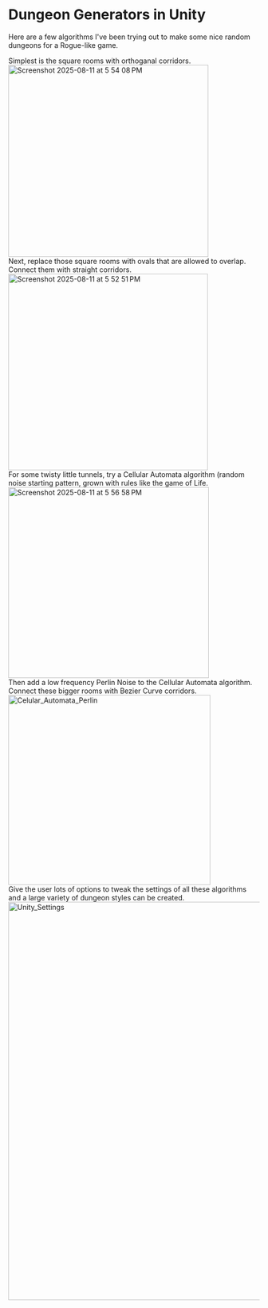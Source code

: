 <H1>Dungeon Generators in Unity</H1>

Here are a few algorithms I've been trying out to make some nice random dungeons for a Rogue-like game.
</P>
Simplest is the square rooms with orthoganal corridors.
<br>
<img width="401" height="385" alt="Screenshot 2025-08-11 at 5 54 08 PM" src="https://github.com/user-attachments/assets/fae1c4cf-4a38-4c83-94ee-315831d5102c" />
<br>
Next, replace those square rooms with ovals that are allowed to overlap.  Connect them with straight corridors.
<br>
<img width="400" height="394" alt="Screenshot 2025-08-11 at 5 52 51 PM" src="https://github.com/user-attachments/assets/af1f3bb2-15bc-4c71-b4f2-7e78e5f27917" />
<br>
For some twisty little tunnels, try a Cellular Automata algorithm (random noise starting pattern, grown with rules like the game of Life.
<br>
<img width="402" height="383" alt="Screenshot 2025-08-11 at 5 56 58 PM" src="https://github.com/user-attachments/assets/13b2c5da-63be-4eb5-910e-ccb6649c28bf" />
<br>
Then add a low frequency Perlin Noise to the Cellular Automata algorithm.  Connect these bigger rooms with Bezier Curve corridors.
<br>
<img width="405" height="381" alt="Celular_Automata_Perlin" src="https://github.com/user-attachments/assets/f8c33f6c-9bac-44ce-9f24-91aef4b14450" />
<br>
Give the user lots of options to tweak the settings of all these algorithms and a large variety of dungeon styles can be created.
<br>
<img width="885" height="799" alt="Unity_Settings" src="https://github.com/user-attachments/assets/eae93658-3abe-461f-90d9-f9e396ba0c0e" />
<br>

